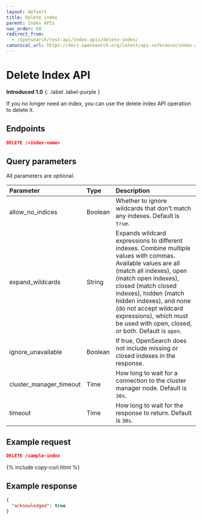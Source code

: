 ```yaml
---
layout: default
title: Delete index
parent: Index APIs
nav_order: 60
redirect_from:
  - /opensearch/rest-api/index-apis/delete-index/
canonical_url: https://docs.opensearch.org/latest/api-reference/index-apis/delete-index/
---
```


# Delete Index API
**Introduced 1.0**
{: .label .label-purple }

If you no longer need an index, you can use the delete index API operation to delete it.

## Endpoints

```json
DELETE /<index-name>
```

## Query parameters

All parameters are optional.

Parameter | Type | Description
:--- | :--- | :---
allow_no_indices | Boolean | Whether to ignore wildcards that don't match any indexes. Default is `true`.
expand_wildcards | String | Expands wildcard expressions to different indexes. Combine multiple values with commas. Available values are all (match all indexes), open (match open indexes), closed (match closed indexes), hidden (match hidden indexes), and none (do not accept wildcard expressions), which must be used with open, closed, or both. Default is `open`.
ignore_unavailable | Boolean | If true, OpenSearch does not include missing or closed indexes in the response.
cluster_manager_timeout | Time | How long to wait for a connection to the cluster manager node. Default is `30s`.
timeout | Time | How long to wait for the response to return. Default is `30s`.

## Example request

```json
DELETE /sample-index
```
{% include copy-curl.html %}


## Example response
```json
{
  "acknowledged": true
}
```
